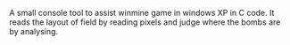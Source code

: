 A small console tool to assist winmine game in windows XP in C code. It reads the layout of field by reading pixels and judge where the bombs are by analysing.